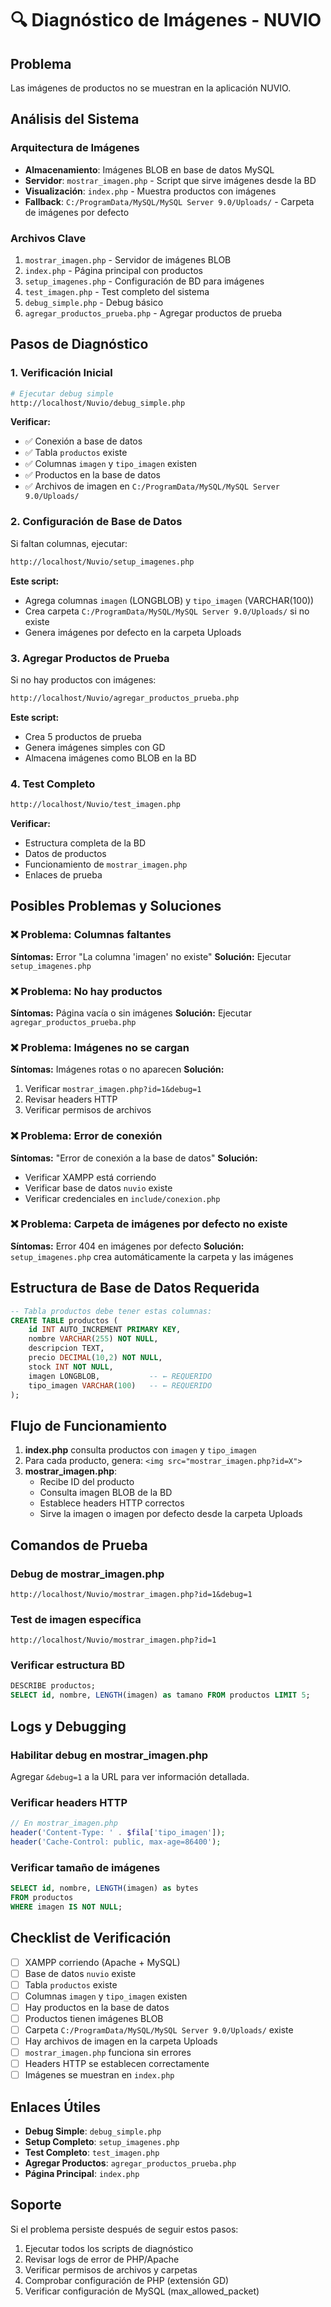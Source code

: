 # 🔍 Diagnóstico de Imágenes - NUVIO

## Problema
Las imágenes de productos no se muestran en la aplicación NUVIO.

## Análisis del Sistema

### Arquitectura de Imágenes
- **Almacenamiento**: Imágenes BLOB en base de datos MySQL
- **Servidor**: `mostrar_imagen.php` - Script que sirve imágenes desde la BD
- **Visualización**: `index.php` - Muestra productos con imágenes
- **Fallback**: `C:/ProgramData/MySQL/MySQL Server 9.0/Uploads/` - Carpeta de imágenes por defecto

### Archivos Clave
1. `mostrar_imagen.php` - Servidor de imágenes BLOB
2. `index.php` - Página principal con productos
3. `setup_imagenes.php` - Configuración de BD para imágenes
4. `test_imagen.php` - Test completo del sistema
5. `debug_simple.php` - Debug básico
6. `agregar_productos_prueba.php` - Agregar productos de prueba

## Pasos de Diagnóstico

### 1. Verificación Inicial
```bash
# Ejecutar debug simple
http://localhost/Nuvio/debug_simple.php
```

**Verificar:**
- ✅ Conexión a base de datos
- ✅ Tabla `productos` existe
- ✅ Columnas `imagen` y `tipo_imagen` existen
- ✅ Productos en la base de datos
- ✅ Archivos de imagen en `C:/ProgramData/MySQL/MySQL Server 9.0/Uploads/`

### 2. Configuración de Base de Datos
Si faltan columnas, ejecutar:
```bash
http://localhost/Nuvio/setup_imagenes.php
```

**Este script:**
- Agrega columnas `imagen` (LONGBLOB) y `tipo_imagen` (VARCHAR(100))
- Crea carpeta `C:/ProgramData/MySQL/MySQL Server 9.0/Uploads/` si no existe
- Genera imágenes por defecto en la carpeta Uploads

### 3. Agregar Productos de Prueba
Si no hay productos con imágenes:
```bash
http://localhost/Nuvio/agregar_productos_prueba.php
```

**Este script:**
- Crea 5 productos de prueba
- Genera imágenes simples con GD
- Almacena imágenes como BLOB en la BD

### 4. Test Completo
```bash
http://localhost/Nuvio/test_imagen.php
```

**Verificar:**
- Estructura completa de la BD
- Datos de productos
- Funcionamiento de `mostrar_imagen.php`
- Enlaces de prueba

## Posibles Problemas y Soluciones

### ❌ Problema: Columnas faltantes
**Síntomas:** Error "La columna 'imagen' no existe"
**Solución:** Ejecutar `setup_imagenes.php`

### ❌ Problema: No hay productos
**Síntomas:** Página vacía o sin imágenes
**Solución:** Ejecutar `agregar_productos_prueba.php`

### ❌ Problema: Imágenes no se cargan
**Síntomas:** Imágenes rotas o no aparecen
**Solución:** 
1. Verificar `mostrar_imagen.php?id=1&debug=1`
2. Revisar headers HTTP
3. Verificar permisos de archivos

### ❌ Problema: Error de conexión
**Síntomas:** "Error de conexión a la base de datos"
**Solución:**
- Verificar XAMPP está corriendo
- Verificar base de datos `nuvio` existe
- Verificar credenciales en `include/conexion.php`

### ❌ Problema: Carpeta de imágenes por defecto no existe
**Síntomas:** Error 404 en imágenes por defecto
**Solución:** `setup_imagenes.php` crea automáticamente la carpeta y las imágenes

## Estructura de Base de Datos Requerida

```sql
-- Tabla productos debe tener estas columnas:
CREATE TABLE productos (
    id INT AUTO_INCREMENT PRIMARY KEY,
    nombre VARCHAR(255) NOT NULL,
    descripcion TEXT,
    precio DECIMAL(10,2) NOT NULL,
    stock INT NOT NULL,
    imagen LONGBLOB,           -- ← REQUERIDO
    tipo_imagen VARCHAR(100)   -- ← REQUERIDO
);
```

## Flujo de Funcionamiento

1. **index.php** consulta productos con `imagen` y `tipo_imagen`
2. Para cada producto, genera: `<img src="mostrar_imagen.php?id=X">`
3. **mostrar_imagen.php**:
   - Recibe ID del producto
   - Consulta imagen BLOB de la BD
   - Establece headers HTTP correctos
   - Sirve la imagen o imagen por defecto desde la carpeta Uploads

## Comandos de Prueba

### Debug de mostrar_imagen.php
```
http://localhost/Nuvio/mostrar_imagen.php?id=1&debug=1
```

### Test de imagen específica
```
http://localhost/Nuvio/mostrar_imagen.php?id=1
```

### Verificar estructura BD
```sql
DESCRIBE productos;
SELECT id, nombre, LENGTH(imagen) as tamano FROM productos LIMIT 5;
```

## Logs y Debugging

### Habilitar debug en mostrar_imagen.php
Agregar `&debug=1` a la URL para ver información detallada.

### Verificar headers HTTP
```php
// En mostrar_imagen.php
header('Content-Type: ' . $fila['tipo_imagen']);
header('Cache-Control: public, max-age=86400');
```

### Verificar tamaño de imágenes
```sql
SELECT id, nombre, LENGTH(imagen) as bytes 
FROM productos 
WHERE imagen IS NOT NULL;
```

## Checklist de Verificación

- [ ] XAMPP corriendo (Apache + MySQL)
- [ ] Base de datos `nuvio` existe
- [ ] Tabla `productos` existe
- [ ] Columnas `imagen` y `tipo_imagen` existen
- [ ] Hay productos en la base de datos
- [ ] Productos tienen imágenes BLOB
- [ ] Carpeta `C:/ProgramData/MySQL/MySQL Server 9.0/Uploads/` existe
- [ ] Hay archivos de imagen en la carpeta Uploads
- [ ] `mostrar_imagen.php` funciona sin errores
- [ ] Headers HTTP se establecen correctamente
- [ ] Imágenes se muestran en `index.php`

## Enlaces Útiles

- **Debug Simple**: `debug_simple.php`
- **Setup Completo**: `setup_imagenes.php`
- **Test Completo**: `test_imagen.php`
- **Agregar Productos**: `agregar_productos_prueba.php`
- **Página Principal**: `index.php`

## Soporte

Si el problema persiste después de seguir estos pasos:

1. Ejecutar todos los scripts de diagnóstico
2. Revisar logs de error de PHP/Apache
3. Verificar permisos de archivos y carpetas
4. Comprobar configuración de PHP (extensión GD)
5. Verificar configuración de MySQL (max_allowed_packet) 